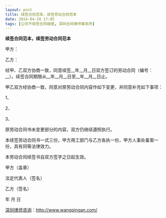 ```yaml
---
layout: post
title: 续签合同范本，续签劳动合同范本
date: 2014-04-10 17:05
tags: [公司不续签合同赔偿, 深圳合同律师事务所]
---
```

<strong>续签合同范本，续签劳动合同范本</strong>

甲方：

乙方：

经甲、乙双方协商一致，同意续签__年__月__日双方签订的劳动合同（编号：__）。续签合同期限从__年__月__日至__年__月__日止。

甲乙双方经协商一致，同意对原劳动合同内容作如下变更，并同意补充如下事项：

1、

2、

3、

原劳动合同书未变更部分的内容，双方仍继续遵照执行。

本续签劳动合同书一式三份，甲方用工部门与乙方各执一份，甲方人事处备案一份，具有同等法律效力。

本劳动合同续签书自双方签字之日起生效。

甲方（盖章）

法定代表人（签名）

乙方（签名）

年 月 日

<a href="http://www.wangpingan.com/">深圳律师咨询</a>：<a href="http://www.wangpingan.com/">http://www.wangpingan.com/</a>

